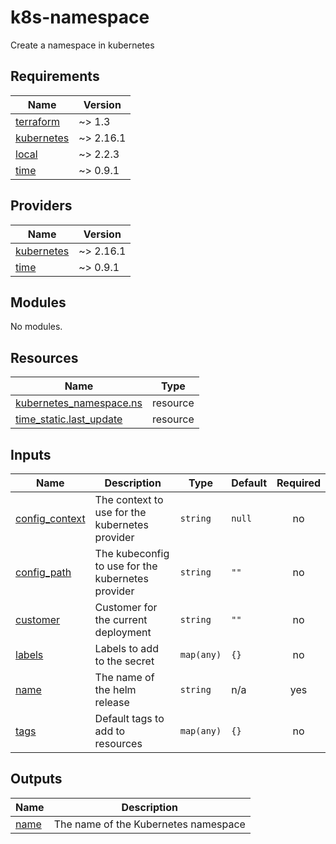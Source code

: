 # k8s-namespace

Create a namespace in kubernetes
<!-- BEGIN_TF_DOCS -->
## Requirements

| Name | Version |
|------|---------|
| <a name="requirement_terraform"></a> [terraform](#requirement\_terraform) | ~> 1.3 |
| <a name="requirement_kubernetes"></a> [kubernetes](#requirement\_kubernetes) | ~> 2.16.1 |
| <a name="requirement_local"></a> [local](#requirement\_local) | ~> 2.2.3 |
| <a name="requirement_time"></a> [time](#requirement\_time) | ~> 0.9.1 |

## Providers

| Name | Version |
|------|---------|
| <a name="provider_kubernetes"></a> [kubernetes](#provider\_kubernetes) | ~> 2.16.1 |
| <a name="provider_time"></a> [time](#provider\_time) | ~> 0.9.1 |

## Modules

No modules.

## Resources

| Name | Type |
|------|------|
| [kubernetes_namespace.ns](https://registry.terraform.io/providers/hashicorp/kubernetes/latest/docs/resources/namespace) | resource |
| [time_static.last_update](https://registry.terraform.io/providers/hashicorp/time/latest/docs/resources/static) | resource |

## Inputs

| Name | Description | Type | Default | Required |
|------|-------------|------|---------|:--------:|
| <a name="input_config_context"></a> [config\_context](#input\_config\_context) | The context to use for the kubernetes provider | `string` | `null` | no |
| <a name="input_config_path"></a> [config\_path](#input\_config\_path) | The kubeconfig to use for the kubernetes provider | `string` | `""` | no |
| <a name="input_customer"></a> [customer](#input\_customer) | Customer for the current deployment | `string` | `""` | no |
| <a name="input_labels"></a> [labels](#input\_labels) | Labels to add to the secret | `map(any)` | `{}` | no |
| <a name="input_name"></a> [name](#input\_name) | The name of the helm release | `string` | n/a | yes |
| <a name="input_tags"></a> [tags](#input\_tags) | Default tags to add to resources | `map(any)` | `{}` | no |

## Outputs

| Name | Description |
|------|-------------|
| <a name="output_name"></a> [name](#output\_name) | The name of the Kubernetes namespace |
<!-- END_TF_DOCS -->
